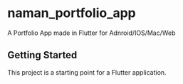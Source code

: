 # naman_portfolio_app

A Portfolio App made in Flutter for Adnroid/IOS/Mac/Web

## Getting Started

This project is a starting point for a Flutter application.

